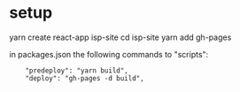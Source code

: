# setup
yarn create react-app isp-site
cd isp-site
yarn add gh-pages

in packages.json the following commands to "scripts":
```
    "predeploy": "yarn build",
    "deploy": "gh-pages -d build",
```

